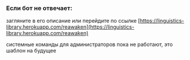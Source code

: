 ### Если бот не отвечает:

загляните в его описание или перейдите по ссылке [https://linguistics-library.herokuapp.com/reawaken](https://linguistics-library.herokuapp.com/reawaken)

системные команды для администраторов пока не работают, это шаблон на будущее
